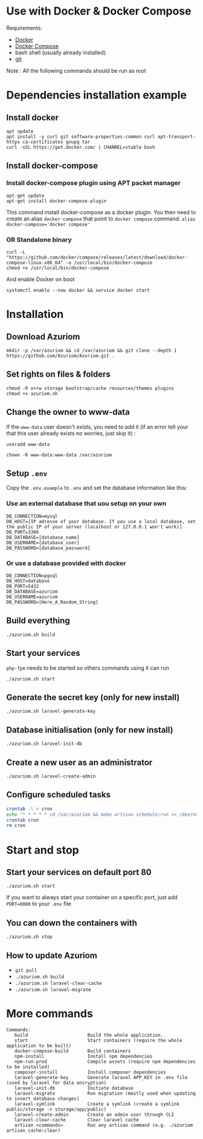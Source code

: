 # Use with Docker & Docker Compose

Requirements:
- [Docker](https://docs.docker.com/engine/install/)
- [Docker Compose](https://docs.docker.com/compose/install/)
- bash shell (usually already installed)
- [git](https://git-scm.com/)

Note : All the following commands should be run as root

# Dependencies installation example

## Install docker
``` 
apt update 
apt install -y curl git software-properties-common curl apt-transport-https ca-certificates gnupg tar
curl -sSL https://get.docker.com/ | CHANNEL=stable bash 
```

## Install docker-compose 

### Install docker-compose plugin using APT packet manager

```
apt-get update
apt-get install docker-compose-plugin
```
This command install docker-compose as a docker plugin.
You then need to create an alias `docker-compose` that point to `docker compose` command. 
`alias docker-compose='docker compose'`

### **OR** Standalone binary
``` 
curl -L "https://github.com/docker/compose/releases/latest/download/docker-compose-linux-x86_64" -o /usr/local/bin/docker-compose
chmod +x /usr/local/bin/docker-compose
```

And enable Docker on boot 
```
systemctl enable --now docker && service docker start
```

# Installation

## Download Azuriom 
```
mkdir -p /var/azuriom && cd /var/azuriom && git clone --depth 1 https://github.com/Azuriom/Azuriom.git .
```

## Set rights on files & folders
```
chmod -R o+rw storage bootstrap/cache resources/themes plugins
chmod +x azuriom.sh
```

## Change the owner to www-data
If the `www-data` user doesn't exists, you need to add it (if an error tell your that this user already exists no worries, just skip it) :  
```
useradd www-data
```
```
chown -R www-data:www-data /var/azuriom
```

## Setup `.env`
Copy the `.env.example` to `.env` and set the database information like this:

### Use an external database that uou setup on your own

```
DB_CONNECTION=mysql
DB_HOST=[IP adresse of your database. If you use a local database, set the public IP of your server (localhost or 127.0.0.1 won't work)]
DB_PORT=3306
DB_DATABASE=[database_name]
DB_USERNAME=[database_user]
DB_PASSWORD=[database_password]
```

### Or use a database provided with docker

```
DB_CONNECTION=pgsql
DB_HOST=database
DB_PORT=5432
DB_DATABASE=azuriom
DB_USERNAME=azuriom
DB_PASSWORD=[Here_A_Random_String]
```


## Build everything
```
./azuriom.sh build
```

## Start your services 
`php-fpm` needs to be started so others commands using it can run
```
./azuriom.sh start
```

## Generate the secret key (only for new install)
```
./azuriom.sh laravel-generate-key
```

## Database initialisation (only for new install)
```
./azuriom.sh laravel-init-db
```

## Create a new user as an administrator
```
./azuriom.sh laravel-create-admin
```

## Configure scheduled tasks
```bash
crontab -l > cron 
echo "* * * * * cd /var/azuriom && make artisan schedule:run >> /dev/null 2>&1" >> cron
crontab cron
rm cron
```

# Start and stop

## Start your services on default port 80
```
./azuriom.sh start
```

If you want to always start your container on a specific port, just add `PORT=8080` to your `.env` file

## You can down the containers with
```
./azuriom.sh stop
```

## How to update Azuriom

* `git pull` 
* `./azuriom.sh build`
* `./azuriom.sh laravel-clear-cache`
* `./azuriom.sh laravel-migrate`

# More commands
```
Commands:
   build                      Build the whole application.
   start                      Start containers (require the whole application to be built)
   docker-compose-build       Build containers
   npm-install                Install npm dependencies
   npm-run-prod               Compile assets (require npm dependencies to be installed)
   composer-install           Install composer dependencies
   laravel-generate-key       Generate laravel APP_KEY in .env file (used by laravel for data encryption)
   laravel-init-db            Initiate database
   laravel-migrate            Run migration (mostly used when updating to insert database changes)
   laravel-symlink            Create a symlink (create a symlink public/storage -> storage/app/public)
   laravel-create-admin       Create an admin user through CLI
   laravel-clear-cache        Clear laravel cache
   artisan <commands>         Run any artisan command (e.g. ./azuriom artisan cache:clear)
```

